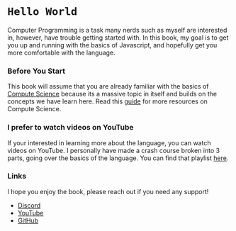 # `Hello World`

Computer Programming is a task many nerds such as myself are interested in, however, have trouble getting started with.
In this book, my goal is to get you up and running with the basics of Javascript, and hopefully get you more comfortable with the language.

### Before You Start

This book will assume that you are already familiar with the basics of [Compute Science](https://en.wikipedia.org/wiki/Computer_science) because its a massive topic in itself and builds
on the concepts we have learn here. Read this [guide](https://medium.com/javarevisited/8-best-computer-science-courses-for-beginners-to-learn-online-696379aa4e96) for more resources on Compute Science.

### I prefer to watch videos on YouTube

If your interested in learning more about the language, you can watch videos on YouTube. I personally have made a crash course broken into 3 parts, going
over the basics of the language. You can find that playlist [here](https://www.youtube.com/playlist?list=PLfjHxdSdfKthUd5SEJr2e86qRpRSzVOEK).

### Links

I hope you enjoy the book, please reach out if you need any support!

- [Discord](https://discord.com/invite/N79DZsm3m2)
- [YouTube](https://www.youtube.com/channel/UCVOQobByo_2WISQf2037eXQ)
- [GitHub](https://github.com/ThatGuyJamal)
